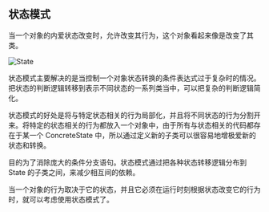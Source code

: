 ## 状态模式
当一个对象的内爱状态改变时，允许改变其行为，这个对象看起来像是改变了其类。

![State](https://s1.ax1x.com/2018/10/16/ia3KZ8.png)

状态模式主要解决的是当控制一个对象状态转换的条件表达式过于复杂时的情况。把状态的判断逻辑转移到表示不同状态的一系列类当中，可以把复杂的判断逻辑简化。

状态模式的好处是将与特定状态相关的行为局部化，并且将不同状态的行为分割开来。将特定的状态相关的行为都放入一个对象中，由于所有与状态相关的代码都存在于某一个 ConcreteState 中，所以通过定义新的子类可以很容易地增极爱新的状态和转换。

目的为了消除庞大的条件分支语句。状态模式通过把各种状态转移逻辑分布到 State 的子类之间，来减少相互间的依赖。

当一个对象的行为取决于它的状态，并且它必须在运行时刻根据状态改变它的行为时，就可以考虑使用状态模式了。
